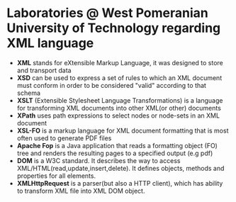 # Laboratories @ West Pomeranian University of Technology regarding XML language


* __XML__ stands for eXtensible Markup Language, it was designed to store and transport data
* __XSD__ can be used to express a set of rules to which an XML document must conform in order to be considered "valid" according to that schema
* __XSLT__ (Extensible Stylesheet Language Transformations) is a language for transforming XML documents into other XML(or other) documents
* __XPath__ uses path expressions to select nodes or node-sets in an XML document
* __XSL-FO__ is a markup language for XML document formatting that is most often used to generate PDF files
* __Apache Fop__ is a Java application that reads a formatting object (FO) tree and renders the resulting pages to a specified output (e.g pdf)
* __DOM__ is a W3C standard. It describes the way to access XML/HTML(read,update,insert,delete). It defines objects, methods and properties for all elements. 
* __XMLHttpRequest__ is a parser(but also a HTTP client), which has ability to transform XML file into XML DOM object.

